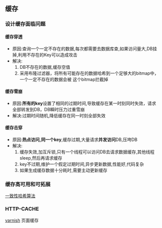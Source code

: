 ## 缓存

### 设计缓存面临问题

#### 缓存穿透

- 原因:查询一个一定不存在的数据,每次都需要去数据库查,如果访问量大,DB挂掉,利用不存在的Key可以造成攻击
- 解决: 
    1. DB不存在的数据,缓存空值  
    2. 采用布隆过滤器，将所有可能存在的数据哈希到一个足够大的bitmap中，一个一定不存在的数据会被 这个bitmap拦截掉
#### 缓存雪崩

- 原因:**所有的key**设置了相同的过期时间,导致缓存在某一时刻同时失效，请求全部转发到DB，DB瞬时压力过重雪崩
- 解决:过期时间随机,降低缓存在同一时刻全部失效

#### 缓存击穿

- 原因:**热点访问,同一个key**,缓存过期,大量请求**并发访问**DB,压垮DB
- 解决:
    1. 缓存失效,加互斥锁,只有一个线程可以访问DB去请求数据缓存,其他线程sleep,然后再请求缓存
    2. key不过期,维护一个假定过期时间,异步更新数据,性能好,代码复杂
    3. 如果生成缓存数据十分耗时,需要主动更新缓存
    
### 缓存高可用和可拓展

[一致性哈希算法](../14数据结构和算法/2一致性哈希算法.md)

### HTTP-CACHE

[varnish](http://varnish-cache.org/) 页面缓存


